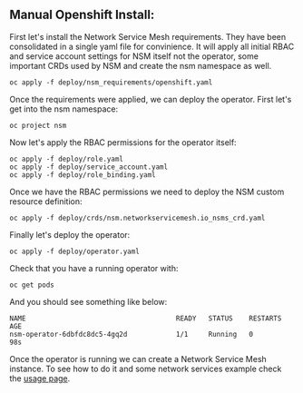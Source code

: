 ## Manual Openshift Install:

First let's install the Network Service Mesh requirements. They have been consolidated in a single yaml file for convinience. It will apply all initial RBAC and service account settings for NSM itself not the operator, some important CRDs used by NSM and create the nsm namespace as well.

```
oc apply -f deploy/nsm_requirements/openshift.yaml
```

Once the requirements were applied, we can deploy the operator. First let's get into the nsm namespace:

```
oc project nsm
```

Now let's apply the RBAC permissions for the operator itself:
```
oc apply -f deploy/role.yaml
oc apply -f deploy/service_account.yaml
oc apply -f deploy/role_binding.yaml
```
Once we have the RBAC permissions we need to deploy the NSM custom resource definition:
```
oc apply -f deploy/crds/nsm.networkservicemesh.io_nsms_crd.yaml
```

Finally let's deploy the operator:
```
oc apply -f deploy/operator.yaml
```

Check that you have a running operator with:
```
oc get pods
```
And you should see something like below:
```
NAME                                     READY   STATUS    RESTARTS   AGE
nsm-operator-6dbfdc8dc5-4gq2d            1/1     Running   0          98s
```
Once the operator is running we can create a Network Service Mesh instance. To see how to do it and some network services example check the [usage page](usage.md).
